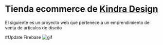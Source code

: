 # Tienda ecommerce de [Kindra Design](https://www.instagram.com/kindradesign/)
El siguiente es un proyecto web que pertenece a un emprendimiento de venta de articulos de diseño


#Update Firebase
![gif](https://i.ibb.co/y5bh96R/kindra.gif)


